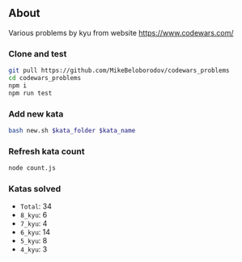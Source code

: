 ## About

Various problems by kyu from website https://www.codewars.com/

### Clone and test

```sh
git pull https://github.com/MikeBeloborodov/codewars_problems
cd codewars_problems
npm i
npm run test
```

### Add new kata
```sh
bash new.sh $kata_folder $kata_name
```

### Refresh kata count
```sh
node count.js
```

### Katas solved
- ```Total```: 34
- ```8_kyu```: 6
- ```7_kyu```: 4
- ```6_kyu```: 14
- ```5_kyu```: 8
- ```4_kyu```: 3

